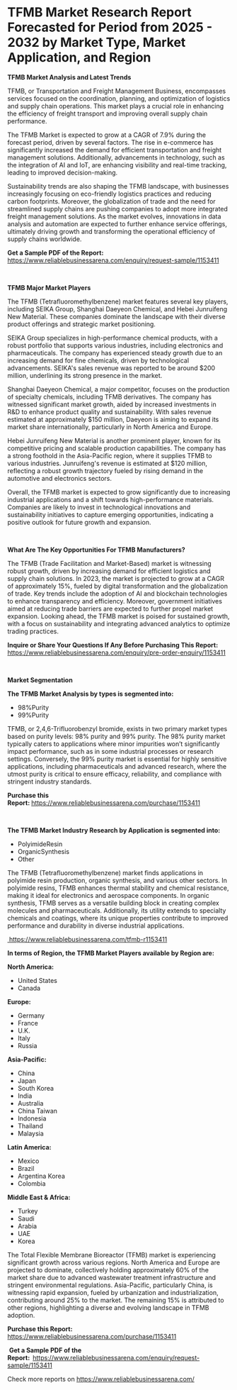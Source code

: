 <p><h1>TFMB Market Research Report Forecasted for Period from 2025 -  2032 by Market Type, Market Application, and Region</h1></p><p><strong>TFMB Market Analysis and Latest Trends</strong></p>
<p><p>TFMB, or Transportation and Freight Management Business, encompasses services focused on the coordination, planning, and optimization of logistics and supply chain operations. This market plays a crucial role in enhancing the efficiency of freight transport and improving overall supply chain performance. </p><p>The TFMB Market is expected to grow at a CAGR of 7.9% during the forecast period, driven by several factors. The rise in e-commerce has significantly increased the demand for efficient transportation and freight management solutions. Additionally, advancements in technology, such as the integration of AI and IoT, are enhancing visibility and real-time tracking, leading to improved decision-making. </p><p>Sustainability trends are also shaping the TFMB landscape, with businesses increasingly focusing on eco-friendly logistics practices and reducing carbon footprints. Moreover, the globalization of trade and the need for streamlined supply chains are pushing companies to adopt more integrated freight management solutions. As the market evolves, innovations in data analysis and automation are expected to further enhance service offerings, ultimately driving growth and transforming the operational efficiency of supply chains worldwide.</p></p>
<p><strong>Get a Sample PDF of the Report:&nbsp;</strong> <a href="https://www.reliablebusinessarena.com/enquiry/request-sample/1153411?utm_campaign=2515&utm_medium=2&utm_source=Github&utm_content=ia&utm_term=31032025&utm_id=tfmb">https://www.reliablebusinessarena.com/enquiry/request-sample/1153411</a></p>
<p>&nbsp;</p>
<p><strong>TFMB Major Market Players</strong></p>
<p><p>The TFMB (Tetrafluoromethylbenzene) market features several key players, including SEIKA Group, Shanghai Daeyeon Chemical, and Hebei Junruifeng New Material. These companies dominate the landscape with their diverse product offerings and strategic market positioning.</p><p>SEIKA Group specializes in high-performance chemical products, with a robust portfolio that supports various industries, including electronics and pharmaceuticals. The company has experienced steady growth due to an increasing demand for fine chemicals, driven by technological advancements. SEIKA's sales revenue was reported to be around $200 million, underlining its strong presence in the market.</p><p>Shanghai Daeyeon Chemical, a major competitor, focuses on the production of specialty chemicals, including TFMB derivatives. The company has witnessed significant market growth, aided by increased investments in R&D to enhance product quality and sustainability. With sales revenue estimated at approximately $150 million, Daeyeon is aiming to expand its market share internationally, particularly in North America and Europe.</p><p>Hebei Junruifeng New Material is another prominent player, known for its competitive pricing and scalable production capabilities. The company has a strong foothold in the Asia-Pacific region, where it supplies TFMB to various industries. Junruifeng's revenue is estimated at $120 million, reflecting a robust growth trajectory fueled by rising demand in the automotive and electronics sectors.</p><p>Overall, the TFMB market is expected to grow significantly due to increasing industrial applications and a shift towards high-performance materials. Companies are likely to invest in technological innovations and sustainability initiatives to capture emerging opportunities, indicating a positive outlook for future growth and expansion.</p></p>
<p>&nbsp;</p>
<p><strong>What Are The Key Opportunities For TFMB Manufacturers?</strong></p>
<p><p>The TFMB (Trade Facilitation and Market-Based) market is witnessing robust growth, driven by increasing demand for efficient logistics and supply chain solutions. In 2023, the market is projected to grow at a CAGR of approximately 15%, fueled by digital transformation and the globalization of trade. Key trends include the adoption of AI and blockchain technologies to enhance transparency and efficiency. Moreover, government initiatives aimed at reducing trade barriers are expected to further propel market expansion. Looking ahead, the TFMB market is poised for sustained growth, with a focus on sustainability and integrating advanced analytics to optimize trading practices.</p></p>
<p><strong>Inquire or Share Your Questions If Any Before Purchasing This Report:</strong> <a href="https://www.reliablebusinessarena.com/enquiry/pre-order-enquiry/1153411?utm_campaign=2515&utm_medium=2&utm_source=Github&utm_content=ia&utm_term=31032025&utm_id=tfmb">https://www.reliablebusinessarena.com/enquiry/pre-order-enquiry/1153411</a></p>
<p>&nbsp;</p>
<p><strong>Market Segmentation</strong></p>
<p><strong>The TFMB Market Analysis by types is segmented into:</strong></p>
<p><ul><li>98%Purity</li><li>99%Purity</li></ul></p>
<p><p>TFMB, or 2,4,6-Trifluorobenzyl bromide, exists in two primary market types based on purity levels: 98% purity and 99% purity. The 98% purity market typically caters to applications where minor impurities won’t significantly impact performance, such as in some industrial processes or research settings. Conversely, the 99% purity market is essential for highly sensitive applications, including pharmaceuticals and advanced research, where the utmost purity is critical to ensure efficacy, reliability, and compliance with stringent industry standards.</p></p>
<p><strong>Purchase this Report:&nbsp;</strong><a href="https://www.reliablebusinessarena.com/purchase/1153411?utm_campaign=2515&utm_medium=2&utm_source=Github&utm_content=ia&utm_term=31032025&utm_id=tfmb">https://www.reliablebusinessarena.com/purchase/1153411</a></p>
<p>&nbsp;</p>
<p><strong>The TFMB Market Industry Research by Application is segmented into:</strong></p>
<p><ul><li>PolyimideResin</li><li>OrganicSynthesis</li><li>Other</li></ul></p>
<p><p>The TFMB (Tetrafluoromethylbenzene) market finds applications in polyimide resin production, organic synthesis, and various other sectors. In polyimide resins, TFMB enhances thermal stability and chemical resistance, making it ideal for electronics and aerospace components. In organic synthesis, TFMB serves as a versatile building block in creating complex molecules and pharmaceuticals. Additionally, its utility extends to specialty chemicals and coatings, where its unique properties contribute to improved performance and durability in diverse industrial applications.</p></p>
<p><a href="https://www.reliablebusinessarena.com/tfmb-r1153411?utm_campaign=2515&utm_medium=2&utm_source=Github&utm_content=ia&utm_term=31032025&utm_id=tfmb">&nbsp;https://www.reliablebusinessarena.com/tfmb-r1153411</a></p>
<p><strong>In terms of Region, the TFMB Market Players available by Region are:</strong></p>
<p>
    <p> <strong> North America: </strong>
        <ul>
            <li>United States</li>
            <li>Canada</li>
        </ul>
        </p> 
    <p> <strong> Europe: </strong>
        <ul>
            <li>Germany</li>
            <li>France</li>
            <li>U.K.</li>
            <li>Italy</li>
            <li>Russia</li>
        </ul>
        </p> 
    <p> <strong> Asia-Pacific: </strong>
        <ul>
            <li>China</li>
            <li>Japan</li>
            <li>South Korea</li>
            <li>India</li>
            <li>Australia</li>
            <li>China Taiwan</li>
            <li>Indonesia</li>
            <li>Thailand</li>
            <li>Malaysia</li>
        </ul>
        </p> 
    <p> <strong> Latin America: </strong>
        <ul>
            <li>Mexico</li>
            <li>Brazil</li>
            <li>Argentina Korea</li>
            <li>Colombia</li>
        </ul>
        </p> 
    <p> <strong> Middle East & Africa: </strong>
        <ul>
            <li>Turkey</li>
            <li>Saudi</li>
            <li>Arabia</li>
            <li>UAE</li>
            <li>Korea</li>
        </ul>
    </p>
    </p>
<p><p>The Total Flexible Membrane Bioreactor (TFMB) market is experiencing significant growth across various regions. North America and Europe are projected to dominate, collectively holding approximately 60% of the market share due to advanced wastewater treatment infrastructure and stringent environmental regulations. Asia-Pacific, particularly China, is witnessing rapid expansion, fueled by urbanization and industrialization, contributing around 25% to the market. The remaining 15% is attributed to other regions, highlighting a diverse and evolving landscape in TFMB adoption.</p></p>
<p><strong>Purchase this Report: </strong><a href="https://www.reliablebusinessarena.com/purchase/1153411?utm_campaign=2515&utm_medium=2&utm_source=Github&utm_content=ia&utm_term=31032025&utm_id=tfmb">https://www.reliablebusinessarena.com/purchase/1153411</a></p>
<p>&nbsp;<strong>Get a Sample PDF of the Report:&nbsp;&nbsp;</strong><a href="https://www.reliablebusinessarena.com/enquiry/request-sample/1153411?utm_campaign=2515&utm_medium=2&utm_source=Github&utm_content=ia&utm_term=31032025&utm_id=tfmb">https://www.reliablebusinessarena.com/enquiry/request-sample/1153411</a></p>
<p><strong></strong></p>
<p>Check more reports on <a href="https://www.reliablebusinessarena.com/?utm_campaign=2515&utm_medium=2&utm_source=Github&utm_content=ia&utm_term=31032025&utm_id=tfmb">https://www.reliablebusinessarena.com/</a></p>